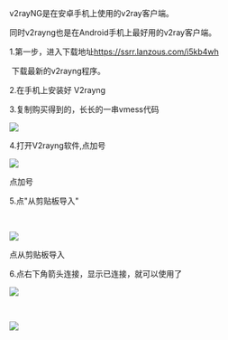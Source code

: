 <p>
	<p>
		v2rayNG是在安卓手机上使用的v2ray客户端。
	</p>
	<p>
		同时v2rayng也是在Android手机上最好用的v2ray客户端。
	</p>
	<p>
		1.第一步，进入下载地址<a href="https://ssrr.lanzous.com/i5kb4wh" target="_blank">https://ssrr.lanzous.com/i5kb4wh</a>
	</p>
	<p>
		&nbsp;下载最新的v2rayng程序。
	</p>
	<p>
		2.在手机上安装好&nbsp;V2rayng
	</p>
	<p>
		3.复制购买得到的，长长的一串vmess代码
	</p>
	<p>
		<img src="http://jpg.8888888.best/a1.png?raw=true" />
	</p>
	<p>
		4.打开V2rayng软件,点加号
	</p>
	<p>
		<img src="http://jpg.8888888.best/a2.png?raw=true" />
	</p>
	<p>
		点加号
	</p>
	<p>
		5.点"从剪贴板导入"
	</p>
	<p>
		<br />
	</p>
	<p>
		<img src="http://jpg.8888888.best/a3.png?raw=true" />
	</p>
	<p>
		点从剪贴板导入
	</p>
	<p>
		6.点右下角箭头连接，显示已连接，就可以使用了
	</p>
	<p>
		<img src="http://jpg.8888888.best/a4.png?raw=true" />
	</p>
	<p>
		<br />
	</p>
	<p>
		<img src="http://jpg.8888888.best/a5.png?raw=true" />
	</p>
	<p>
	</p>
	<p>
		<br />
	</p>
</p>
